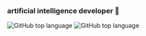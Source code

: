 ### artificial intelligence developer 👋

<!--
**featHistamine/feathistamine** is a ✨ _special_ ✨ repository because its `README.md` (this file) appears on your GitHub profile.

Here are some ideas to get you started:
- 🔭 I’m currently working on ...
- 🌱 I’m currently learning ...
- 👯 I’m looking to collaborate on ...
- 🤔 I’m looking for help with ...
- 💬 Ask me about ...
- 📫 How to reach me: ...
- 😄 Pronouns: ...
- ⚡ Fun fact: ...
-->

<img alt="GitHub top language" src="https://img.shields.io/github/languages/top/featHistamine/featHistamine?color=red&label=python&logo=python&logoColor=yellow&style=plastic"> <img alt="GitHub top language" src="https://img.shields.io/github/languages/top/featHistamine/featHistamine?color=yellow&label=Java&logo=java&style=plastic">
